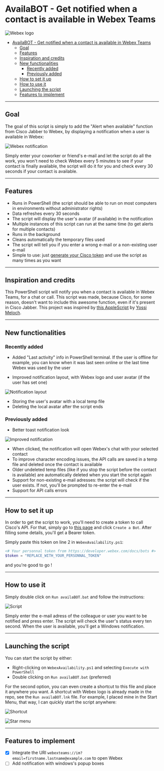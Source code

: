 # AvailaBOT - Get notified when a contact is available in Webex Teams

![Webex logo](icons/Webex.png)

- [AvailaBOT - Get notified when a contact is available in Webex Teams](#availabot---get-notified-when-a-contact-is-available-in-webex-teams)
  - [Goal](#goal)
  - [Features](#features)
  - [Inspiration and credits](#inspiration-and-credits)
  - [New functionalities](#new-functionalities)
    - [Recently added](#recently-added)
    - [Previously added](#previously-added)
  - [How to set it up](#how-to-set-it-up)
  - [How to use it](#how-to-use-it)
  - [Launching the script](#launching-the-script)
  - [Features to implement](#features-to-implement)

---

## Goal

The goal of this script is simply to add the "Alert when available" function from Cisco Jabber to Webex, by displaying a notification when a user is available in Webex:

![Webex notification](images/Notification.png)

Simply enter your coworker or friend's e-mail and let the script do all the work, you won't need to check Webex every 5 minutes to see if your contact is finally available, the script will do it for you and check every 30 seconds if your contact is available.

---

## Features

- Runs in PowerShell (the script should be able to run on most computers in environments without administrator rights)
- Data refreshes every 30 seconds
- The script will display the user's avatar (if available) in the notification
- Multiple instances of this script can run at the same time (to get alerts for multiple contacts)
- Runs in the background
- Cleans automatically the temporary files used
- The script will tell you if you enter a wrong e-mail or a non-existing user e-mail
- Simple to use: just [generate your Cisco token](https://developer.webex.com/docs/bots) and use the script as many times as you want

---

## Inspiration and credits

This PowerShell script will notify you when a contact is available in Webex Teams, for a chat or call.
This script was made, because Cisco, for some reason, doesn't want to include this awesome function, even if it's present in Cisco Jabber.
This project was inspired by [this AppleScript](https://github.com/CiscoDevNet/webexTeams-ContactAlertWhenAvailable) by [Yossi Meloch](https://github.com/ymeloch).

---

## New functionalities

### Recently added

- Added "Last activity" info in PowerShell terminal. If the user is offline for example, you can know when it was last seen online or the last time Webex was used by the user

- Improved notification layout, with Webex logo and user avatar (if the user has set one)

![Notification layout](images/Notification.png)

- Storing the user's avatar with a local temp file
- Deleting the local avatar after the script ends

### Previously added

- Better toast notification look

![Improved notification](images/Notification%20improved.png)

- When clicked, the notification will open Webex's chat with your selected contact
- To improve character encoding issues, the API calls are saved in a temp file and deleted once the contact is available
- Older undeleted temp files (like if you stop the script before the contact is available) are automatically deleted when you start the script again
- Support for non-existing e-mail adresses: the script will check if the user exists. If not, you'll be prompted to re-enter the e-mail
- Support for API calls errors

---

## How to set it up

In order to get the script to work, you'll need to create a token to call Cisco's API. For that, simply go to [this page](https://developer.webex.com/docs/bots) and click `Create a Bot`.
After filling some details, you'll get a Bearer token.

Simply paste this token on line 2 in `WebexAvailability.ps1`:

```powershell
<# Your personnal token from https://developer.webex.com/docs/bots #>
$token = "REPLACE_WITH_YOUR_PERSONNAL_TOKEN"
```

and you're good to go !

---

## How to use it

Simply double click on  `Run availaBOT.bat` and follow the instructions:

![Script](images/Script.png)

Simply enter the e-mail adress of the colleague or user you want to be notified and press enter. The script will check the user's status every ten second.
When the user is available, you'll get a Windows notification.

---

## Launching the script

You can start the script by either:

- Right-clicking on `WebexAvailability.ps1` and selecting `Execute with PowerShell`
- Double clicking on `Run availaBOT.bat` (preferred)

For the second option, you can even create a shortcut to this file and place it anywhere you want. A shortcut with Webex logo is already made in the repo, see the `Run availaBOT.lnk` file.
For example, I placed mine in the Start Menu, that way, I can quickly start the script anywhere:

![Shortcut](images/Shortcut.png)

![Star menu](images/Start%20menu.png)

---

## Features to implement

- [X] Integrate the URI `webexteams://im?email=firstname.lastname@example.com` to open Webex
- [ ] Add notification with windows's popup boxes
